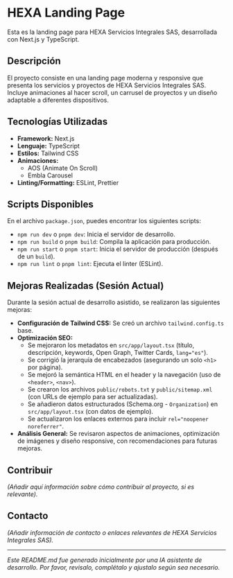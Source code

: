 # HEXA Landing Page

Esta es la landing page para HEXA Servicios Integrales SAS, desarrollada con Next.js y TypeScript.

## Descripción

El proyecto consiste en una landing page moderna y responsive que presenta los servicios y proyectos de HEXA Servicios Integrales SAS. Incluye animaciones al hacer scroll, un carrusel de proyectos y un diseño adaptable a diferentes dispositivos.

## Tecnologías Utilizadas

*   **Framework:** Next.js
*   **Lenguaje:** TypeScript
*   **Estilos:** Tailwind CSS
*   **Animaciones:**
    *   AOS (Animate On Scroll)
    *   Embla Carousel
*   **Linting/Formatting:** ESLint, Prettier

## Scripts Disponibles

En el archivo `package.json`, puedes encontrar los siguientes scripts:

*   `npm run dev` o `pnpm dev`: Inicia el servidor de desarrollo.
*   `npm run build` o `pnpm build`: Compila la aplicación para producción.
*   `npm run start` o `pnpm start`: Inicia el servidor de producción (después de un `build`).
*   `npm run lint` o `pnpm lint`: Ejecuta el linter (ESLint).

## Mejoras Realizadas (Sesión Actual)

Durante la sesión actual de desarrollo asistido, se realizaron las siguientes mejoras:

*   **Configuración de Tailwind CSS:** Se creó un archivo `tailwind.config.ts` base.
*   **Optimización SEO:**
    *   Se mejoraron los metadatos en `src/app/layout.tsx` (título, descripción, keywords, Open Graph, Twitter Cards, `lang="es"`).
    *   Se corrigió la jerarquía de encabezados (asegurando un solo `<h1>` por página).
    *   Se mejoró la semántica HTML en el header y la navegación (uso de `<header>`, `<nav>`).
    *   Se crearon los archivos `public/robots.txt` y `public/sitemap.xml` (con URLs de ejemplo para ser actualizadas).
    *   Se añadieron datos estructurados (Schema.org - `Organization`) en `src/app/layout.tsx` (con datos de ejemplo).
    *   Se actualizaron los enlaces externos para incluir `rel="noopener noreferrer"`.
*   **Análisis General:** Se revisaron aspectos de animaciones, optimización de imágenes y diseño responsive, con recomendaciones para futuras mejoras.

## Contribuir

_(Añadir aquí información sobre cómo contribuir al proyecto, si es relevante)._

## Contacto

_(Añadir información de contacto o enlaces relevantes de HEXA Servicios Integrales SAS)._

---

*Este README.md fue generado inicialmente por una IA asistente de desarrollo. Por favor, revisalo, complétalo y ajustalo según sea necesario.*
